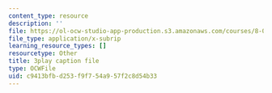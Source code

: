 ```yaml
---
content_type: resource
description: ''
file: https://ol-ocw-studio-app-production.s3.amazonaws.com/courses/8-01sc-classical-mechanics-fall-2016/c9413bfbd253f9f754a957f2c8d54b33_NCCzjtqZ28M.srt
file_type: application/x-subrip
learning_resource_types: []
resourcetype: Other
title: 3play caption file
type: OCWFile
uid: c9413bfb-d253-f9f7-54a9-57f2c8d54b33
---
```

